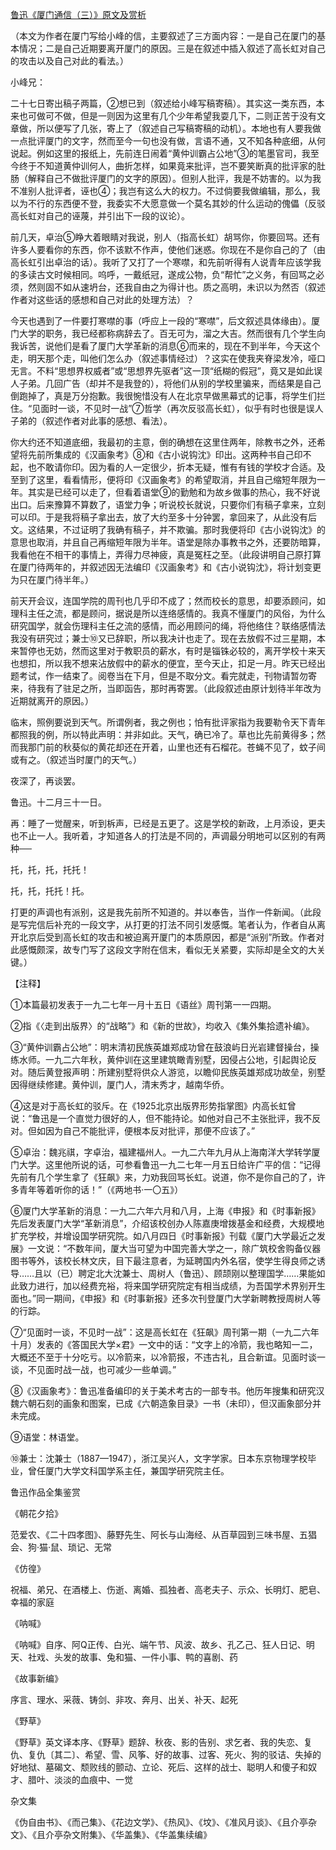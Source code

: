 [鲁迅《厦门通信（三）》原文及赏析](https://www.vrrw.net/wx/7582.html)

（本文为作者在厦门写给小峰的信，主要叙述了三方面内容：一是自己在厦门的基本情况；二是自己近期要离开厦门的原因。三是在叙述中插入叙述了高长虹对自己的攻击以及自己对此的看法。）

小峰兄：

二十七日寄出稿子两篇，②想已到（叙述给小峰写稿寄稿）。其实这一类东西，本来也可做可不做，但是一则因为这里有几个少年希望我耍几下，二则正苦于没有文章做，所以便写了几张，寄上了（叙述自己写稿寄稿的动机）。本地也有人要我做一点批评厦门的文字，然而至今一句也没有做，言语不通，又不知各种底细，从何说起。例如这里的报纸上，先前连日闹着“黄仲训霸占公地”③的笔墨官司，我至今终于不知道黄仲训何人，曲折怎样，如果竟来批评，岂不要笑断真的批评家的肚肠（解释自己不做批评厦门的文字的原因）。但别人批评，我是不妨害的。以为我不准别人批评者，诬也④；我岂有这么大的权力。不过倘要我做编辑，那么，我以为不行的东西便不登，我委实不大愿意做一个莫名其妙的什么运动的傀儡（反驳高长虹对自己的诬蔑，并引出下一段的议论）。



前几天，卓治⑤睁大着眼睛对我说，别人（指高长虹）胡骂你，你要回骂。还有许多人要看你的东西，你不该默不作声，使他们迷惑。你现在不是你自己的了（由高长虹引出卓治的话）。我听了又打了一个寒噤，和先前听得有人说青年应该学我的多读古文时候相同。呜呼，一戴纸冠，遂成公物，负“帮忙”之义务，有回骂之必须，然则固不如从速坍台，还我自由之为得计也。质之高明，未识以为然否（叙述作者对这些话的感想和自己对此的处理方法）？

今天也遇到了一件要打寒噤的事（呼应上一段的“寒噤”，后文叙述具体缘由）。厦门大学的职务，我已经都称病辞去了。百无可为，溜之大吉。然而很有几个学生向我诉苦，说他们是看了厦门大学革新的消息⑥而来的，现在不到半年，今天这个走，明天那个走，叫他们怎么办（叙述事情经过）？这实在使我夹脊梁发冷，哑口无言。不料“思想界权威者”或“思想界先驱者”这一顶“纸糊的假冠”，竟又是如此误人子弟。几回广告（却并不是我登的），将他们从别的学校里骗来，而结果是自己倒跑掉了，真是万分抱歉。我很惋惜没有人在北京早做黑幕式的记事，将学生们拦住。“见面时一谈，不见时一战”⑦哲学（再次反驳高长虹），似乎有时也很是误人子弟的（叙述作者对此事的感想、看法）。

你大约还不知道底细，我最初的主意，倒的确想在这里住两年，除教书之外，还希望将先前所集成的《汉画象考》⑧和《古小说钩沈》印出。这两种书自己印不起，也不敢请你印。因为看的人一定很少，折本无疑，惟有有钱的学校才合适。及至到了这里，看看情形，便将印《汉画象考》的希望取消，并且自己缩短年限为一年。其实是已经可以走了，但看着语堂⑨的勤勉和为故乡做事的热心，我不好说出口。后来豫算不算数了，语堂力争；听说校长就说，只要你们有稿子拿来，立刻可以印。于是我将稿子拿出去，放了大约至多十分钟罢，拿回来了，从此没有后文。这结果，不过证明了我确有稿子，并不欺骗。那时我便将印《古小说钩沈》的意思也取消，并且自己再缩短年限为半年。语堂是除办事教书之外，还要防暗算，我看他在不相干的事情上，弄得力尽神疲，真是冤枉之至。（此段讲明自己原打算在厦门待两年的，并叙述因无法编印《汉画象考》和《古小说钩沈》，将计划变更为只在厦门待半年。）

前天开会议，连国学院的周刊也几乎印不成了；然而校长的意思，却要添顾问，如理科主任之流，都是顾问，据说是所以连络感情的。我真不懂厦门的风俗，为什么研究国学，就会伤理科主任之流的感情，而必用顾问的绳，将他络住？联络感情法我没有研究过；兼士⑩又已辞职，所以我决计也走了。现在去放假不过三星期，本来暂停也无妨，然而这里对于教职员的薪水，有时是锱铢必较的，离开学校十来天也想扣，所以我不想来沾放假中的薪水的便宜，至今天止，扣足一月。昨天已经出题考试，作一结束了。阅卷当在下月，但是不取分文。看完就走，刊物请暂勿寄来，待我有了驻足之所，当即函告，那时再寄罢。（此段叙述由原计划待半年改为近期就离开的原因。）

临末，照例要说到天气。所谓例者，我之例也；怕有批评家指为我要勒令天下青年都照我的例，所以特此声明：并非如此。天气，确已冷了。草也比先前黄得多；然而我那门前的秋葵似的黄花却还在开着，山里也还有石榴花。苍蝇不见了，蚊子间或有之。（叙述当时厦门的天气。）

夜深了，再谈罢。



鲁迅。十二月三十一日。





再：睡了一觉醒来，听到柝声，已经是五更了。这是学校的新政，上月添设，更夫也不止一人。我听着，才知道各人的打法是不同的，声调最分明地可以区别的有两种──

托，托，托，托托！

托，托，托托！托。

打更的声调也有派别，这是我先前所不知道的。并以奉告，当作一件新闻。（此段是写完信后补充的一段文字，从打更的打法不同引发感慨。笔者认为，作者自从离开北京后受到高长虹的攻击和被迫离开厦门的本质原因，都是“派别”所致。作者对此感慨颇深，故专门写了这段文字附在信末，看似无关紧要，实际却是全文的大关键。）





【注释】

①本篇最初发表于一九二七年一月十五日《语丝》周刊第一一四期。

②指《〈走到出版界〉的“战略”》和《新的世故》，均收入《集外集拾遗补编》。

③“黄仲训霸占公地”：明末清初民族英雄郑成功曾在鼓浪屿日光岩建督操台，操练水师。一九二六年秋，黄仲训在这里建筑瞰青别墅，因侵占公地，引起舆论反对。随后黄登报声明：所建别墅将供众人游览，以瞻仰民族英雄郑成功故垒，别墅因得继续修建。黄仲训，厦门人，清末秀才，越南华侨。

④这是对于高长虹的驳斥。在《1925北京出版界形势指掌图》内高长虹曾说：“鲁迅是一个直觉力很好的人，但不能持论。如他对自己不主张批评，我不反对。但如因为自己不能批评，便根本反对批评，那便不应该了。”

⑤卓治：魏兆祺，字卓治，福建福州人。一九二六年九月从上海南洋大学转学厦门大学。这里他所说的话，可参看鲁迅一九二七年一月五日给许广平的信：“记得先前有几个学生拿了《狂飙》来，力劝我回骂长虹。说道，你不是你自己的了，许多青年等着听你的话！”（《两地书·一〇五》）

⑥厦门大学革新的消息：一九二六年六月和八月，上海《申报》和《时事新报》先后发表厦门大学“革新消息”，介绍该校创办人陈嘉庚增拨基金和经费，大规模地扩充学校，并增设国学研究院。如八月四日《时事新报》刊载《厦门大学最近之发展》一文说：“不数年间，厦大当可望为中国完善大学之一，除广筑校舍购备仪器图书等外，该校长林文庆，目下最注意者，为延聘国内外名宿，使学生得良师之诱导……且以（已）聘定北大沈兼士、周树人（鲁迅）、顾颉刚以整理国学……果能如此致力进行，加以经费充裕，将来国学研究院定有相当成绩，为吾国学术界别开生面也。”同一期间，《申报》和《时事新报》还多次刊登厦门大学新聘教授周树人等的行踪。

⑦“见面时一谈，不见时一战”：这是高长虹在《狂飙》周刊第一期（一九二六年十月）发表的《答国民大学×君》一文中的话：“文字上的冷箭，我也略知一二，大概还不至于十分吃亏。以冷箭来，以冷箭报，不违古礼，且合新谊。见面时谈一谈，不见面时战一战，也可减少一些单调。”

⑧《汉画象考》：鲁迅准备编印的关于美术考古的一部专书。他历年搜集和研究汉魏六朝石刻的画象和图案，已成《六朝造象目录》一书（未印），但汉画象部分并未完成。

⑨语堂：林语堂。

⑩兼士：沈兼士（1887—1947），浙江吴兴人，文字学家。日本东京物理学校毕业，曾任厦门大学文科国学系主任，兼国学研究院主任。

鲁迅作品全集鉴赏

《朝花夕拾》

范爱农、《二十四孝图》、藤野先生、阿长与山海经、从百草园到三味书屋、五猖会、狗·猫·鼠、琐记、无常

《仿徨》

祝福、弟兄、在酒楼上、伤逝、离婚、孤独者、高老夫子、示众、长明灯、肥皂、幸福的家庭

《呐喊》

《呐喊》自序、阿Q正传、白光、端午节、风波、故乡、孔乙己、狂人日记、明天、社戏、头发的故事、兔和猫、一件小事、鸭的喜剧、药

《故事新编》

序言、理水、采薇、铸剑、非攻、奔月、出关、补天、起死

《野草》

《野草》英文译本序、《野草》题辞、秋夜、影的告别、求乞者、我的失恋、复仇、复仇〔其二〕、希望、雪、风筝、好的故事、过客、死火、狗的驳诘、失掉的好地狱、墓碣文、颓败线的颤动、立论、死后、这样的战士、聪明人和傻子和奴才、腊叶、淡淡的血痕中、一觉

杂文集

《伪自由书》、《而己集》、《花边文学》、《热风》、《坟》、《准风月谈》、《且介亭杂文》、《且介亭杂文附集》、《华盖集》、《华盖集续编》

